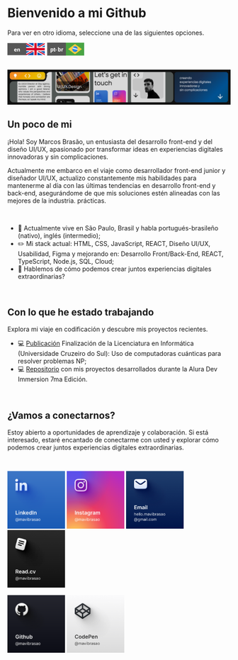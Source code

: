 <!--Un poco sobre mi (Inicio)-->
#  Bienvenido a mi Github
<p>Para ver en otro idioma, seleccione una de las siguientes opciones.</p>

<a href="https://github.com/mavibrasao/Mavibrasao/blob/main/README-en.md"><img align="center" src="https://raw.githubusercontent.com/mavibrasao/Mavibrasao/main/icon_langen.svg" alt="https://github.com/mavibrasao/Mavibrasao/blob/main/README-en.md" height="28" width="85"/></a>
<a href="https://github.com/mavibrasao/Mavibrasao/blob/main/README.md"><img align="center" src="https://raw.githubusercontent.com/mavibrasao/Mavibrasao/main/icon_langptbr.svg" alt="https://github.com/mavibrasao/Mavibrasao/blob/main/README.md" height="30" width="85"/></a>

<br>

<img src="https://github.com/mavibrasao/Mavibrasao/blob/main/banner_figmaes.png?raw=true" alt="https://github.com/mavibrasao/Mavibrasao/blob/main/banner_figmaes.png?raw=true"/>

<br>

## Un poco de mi
<p>¡Hola! Soy Marcos Brasão, un entusiasta del desarrollo front-end y del diseño UI/UX, apasionado por transformar ideas en experiencias digitales innovadoras y sin complicaciones.</p>
<p>Actualmente me embarco en el viaje como desarrollador front-end junior y diseñador UI/UX, actualizo constantemente mis habilidades para mantenerme al día con las últimas tendencias en desarrollo front-end y back-end, asegurándome de que mis soluciones estén alineadas con las mejores de la industria. prácticas.</p>

<br>


<ul>
  <li>📌 Actualmente vive en São Paulo, Brasil y habla portugués-brasileño (nativo), inglés (intermedio);</li>
  <li>✏️ Mi stack actual: HTML, CSS, JavaScript, REACT, Diseño UI/UX, Usabilidad, Figma y mejorando en: Desarrollo Front/Back-End, REACT, TypeScript, Node.js, SQL, Cloud;
</li>
  <li>💬 Hablemos de cómo podemos crear juntos experiencias digitales extraordinarias?</li>
</ul>
<br>
<!--Un poco sobre mi (Fin)-->

<!--Proyectos (Inicio)-->
## Con lo que he estado trabajando
<p>Explora mi viaje en codificación y descubre mis proyectos recientes.</p>
<ul>
  <li>💻 <a href="https://drive.google.com/file/d/1l53yBF8m19qy-iMEZIgn4S2mM-L9KQ1X/view?usp=drive_link">Publicación</a> Finalización de la Licenciatura en Informática (Universidade Cruzeiro do Sul): Uso de computadoras cuánticas para resolver problemas NP;</li>
  <li>💻 <a href="https://github.com/mavibrasao/imersaodevalura-7edicao">Repositorio</a> con mis proyectos desarrollados durante la Alura Dev Immersion 7ma Edición.</li>
</ul>
<br>
<!--Proyectos (Fin)-->

<!--¿Vamos a conectarnos? (Inicio)-->
## ¿Vamos a conectarnos?
<p>Estoy abierto a oportunidades de aprendizaje y colaboración. Si está interesado, estaré encantado de conectarme con usted y explorar cómo podemos crear juntos experiencias digitales extraordinarias.</p>

<br>

<a href="https://www.linkedin.com/in/mavibrasao/"><img src="https://github.com/mavibrasao/Mavibrasao/blob/main/LinkedIn.png?raw=true" height="130" width="130" alt="https://github.com/mavibrasao/Mavibrasao/blob/main/LinkedIn.png?raw=true"/></a> <a href="https://www.instagram.com/mavibrasao/"><img src="https://github.com/mavibrasao/Mavibrasao/blob/main/Instagram.png?raw=true" height="130" width="130" alt="https://github.com/mavibrasao/Mavibrasao/blob/main/Instagram.png?raw=true"/></a> <a href="mailto:hello.mavibrasao@gmail.com"><img src="https://github.com/mavibrasao/Mavibrasao/blob/main/Email.png?raw=true" height="130" width="130" alt="https://github.com/mavibrasao/Mavibrasao/blob/main/Email.png?raw=true"/></a> <a href="https://read.cv/mavibrasao"><img src="https://github.com/mavibrasao/Mavibrasao/blob/main/Read.cv.png?raw=true" height="130" width="130" alt="https://github.com/mavibrasao/Mavibrasao/blob/main/Read.cv.png?raw=true"/></a>

<a href="https://github.com/mavibrasao"><img src="https://github.com/mavibrasao/Mavibrasao/blob/main/Github.png?raw=true" height="130" width="130" alt="https://github.com/mavibrasao/Mavibrasao/blob/main/Github.png?raw=true"/></a> <a href="https://codepen.io/mavibrasao"><img src="https://github.com/mavibrasao/Mavibrasao/blob/main/CodePen.png?raw=true" height="130" width="130" alt="https://github.com/mavibrasao/Mavibrasao/blob/main/CodePen.png?raw=true"/></a>
<!--¿Vamos a conectarnos? (Fin)-->
